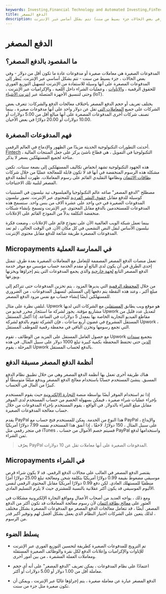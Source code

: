 ```yaml
---
keywords: Investing,Financial Technology and Automated Investing,FinTech
title: الدفع المصغر
description: المدفوعات الصغيرة عبارة عن مدفوعات صغيرة عادة ما تقل عن دولار واحد (وفي بعض الحالات جزء بسيط من سنت) تتم بشكل أساسي عبر الإنترنت.
---
```


# الدفع المصغر
## ما المقصود بالدفع المصغر؟

المدفوعات الصغيرة هي معاملات صغيرة أو مدفوعات عادة ما تكون أقل من دولار - وفي بعض الحالات ، جزء بسيط من سنت - تتم بشكل أساسي عبر الإنترنت. يُنظر إلى المدفوعات المصغرة على أنها وسيلة للاستفادة من الإنترنت لتسهيل التوزيع الفوري للحقوق الرقمية ، [والإتاوات](/royalty) ، وعمليات الشراء داخل اللعبة ، والإكراميات عبر الإنترنت ، وحتى لتنسيق الأجهزة المتصلة عبر [إنترنت الأشياء](/internet-things) (IoT).

يختلف تعريف أو حجم الدفع المصغر باختلاف معالجات الدفع والشركات: تتعرف بعض الشركات على جميع [المعاملات التي](/transaction) تقل عن دولار واحد على أنها مدفوعات صغيرة ، بينما تصنف شركات أخرى المدفوعات المصغرة على أنها مبالغ أقل من 5.00 دولارات أو 10.00 دولارات أو 20.00 دولارًا في بعض الأحيان.

## فهم المدفوعات المصغرة

أحدثت التطورات التكنولوجية الحديثة مزيدًا من الظهور والإدماج في العالم الرقمي. [Fintech](/fintech) ، التكنولوجيا في التمويل ، هي قطاع ناشئ يركز على جعل المنتجات المالية متاحة لجميع المستهلكين بسعر لا يذكر.

هذه الجهود التكنولوجية تشهد انخفاض تكاليف المستهلكين إلى بضعة سنتات. تكمن مشكلة هذه الرسوم المنخفضة في أنها قد لا تكون قابلة للمعالجة عمليًا من خلال شركات [بطاقات الائتمان](/creditcard) ونظامها التقليدي القائم على رسوم المعاملات. ظهرت أنظمة الدفع المصغر لتلبية تلك الاحتياجات.

مصطلح "الدفع المصغر" صاغه عالم التكنولوجيا والفيلسوف تيد نيلسون في الستينيات كوسيلة للدفع مقابل [حقوق النشر الفردية](/copyright) للمحتوى عبر الإنترنت. تصور نيلسون المدفوعات الصغيرة في حي واحد على عشرة آلاف من بنس واحد. ستسمح هذه المدفوعات للمستخدمين بالدفع مقابل المحتوى عبر الإنترنت وتسمح بإنشاء شبكات منخفضة التكلفة بدلاً من النموذج القائم على الإعلانات.

بينما تعمل شبكة الويب العالمية الآن على نموذج قائم على الإعلانات ، وضعت فكرة نيلسون الأساس لنقل النص التشعبي في كل مكان الآن. في الوقت الحالي ، لم تعد المدفوعات المصغرة طريقة شائعة للدفع مقابل محتوى الإنترنت.

## Micropayments في الممارسة العملية

تعمل منصات الدفع المصغر المصممة للتعامل مع المعاملات الصغيرة بعدة طرق. تتمثل إحدى الطرق في أن يكون لدى البائع أو مقدم الخدمة حساب مؤسس مع موفر خدمة الدفع المصغر التابع [لجهة خارجية](/third-party) والذي يجمع المدفوعات التي يتم إجراؤها ويخزنها ويوزعها.

من خلال [المحفظة الرقمية](/digital-wallet) التي يديرها المزود ، يتم تخزين المدفوعات حتى تتراكم إلى مبلغ أكبر ، وعند هذه النقطة يتم دفعها إلى المستلم. لتسهيل المدفوعات ، من الضروري للمستهلكين أيضًا إنشاء حساب مع نفس مزود الدفع المصغر.

لنلقي نظرة على مثال. Upwork هو موقع ويب يطابق [المستقلين](/freelancer) مع الشركات التي لديها مشاريع مؤقتة. يجوز لشركة ما استئجار محرر فيديو من Upwork لتعديل عدد قليل من مقاطع الفيديو التجارية الخاصة بها بمعدل 5 دولارات في الساعة. إذا أكمل المستقل المستقل المشروع في غضون أربع ساعات ، فإن الشركة تقوم بالدفع لشركة Upwork ، التي تجمع رسومها وتخزن الباقي في محفظة رقمية للموظف المستقل.

مع حصول العامل المستقل على المزيد من الوظائف ، تقوم Upwork بتجميع [سندات الدين](/iou) حتى تحتفظ المحفظة بكمية كبيرة تبلغ 1000 دولار على سبيل المثال. في هذه المرحلة ، يقوم Upwork بالدفع لحساب المستقل.

## أنظمة الدفع المصغر مسبقة الدفع

هناك طريقة أخرى تعمل بها أنظمة الدفع المصغر وهي من خلال تطبيق نظام الدفع المسبق. ينشئ المستخدم حسابًا باستخدام معالج الدفع المصغر ويدفع مبلغًا متوسطًا أو كبيرًا من المال في الحساب.

إذا تم استخدام الموفر أيضًا بواسطة منصة [التجارة الإلكترونية](/ecommerce) حيث يقوم المستخدم بإجراء عمليات شراء صغيرة ، فيمكن بسهولة الخصم من حساب المستخدم لدى الموفر مقابل مبلغ الشراء بالدولار. في الواقع ، يقوم المستخدم بإجراء المدفوعات من خلال حساب معالجة المدفوعات الصغيرة.

يقدم PayPal هذا النوع من الخدمة. يمكن للمستخدم فتح حساب مع PayPal والإيداع ، على سبيل المثال ، 150 دولارًا. لاحقًا ، إذا أنفق هذا المستخدم نفسه 7.99 دولارًا أمريكيًا في متجر رقمي مثل iTunes ، فسيتم خصم الأموال من حساب PayPal واستخدامها لدفع ثمن الشراء.

> يعرّف PayPal المدفوعات الصغيرة على أنها معاملات تقل عن 10 دولارات.

>

## Micropayments في الشراء

يقتصر الدفع المصغر في الغالب على مجالات الدفع الرقمي. قد لا يكون شراء قرص موسيقي مضغوط بقيمة 0.99 دولارًا أمريكيًا بتكلفة شحن ومعالجة تبلغ 25.00 دولارًا أمرًا منطقيًا للمستهلك العادي. لكن دفع 0.99 دولارًا أمريكيًا مقابل المحتوى الرقمي لنفس الألبوم الموسيقي قد يكون أكثر عقلانية بالنسبة للمشتري حيث لا يلزم التسليم المادي.

ومع ذلك ، يواجه العديد من أصحاب الأعمال ومواقع التجارة الإلكترونية مشكلات في العثور على [معالج بطاقة ائتمان](/prepaid-cards-processor) لأن رسوم معالجة المعاملات قد تكون أكثر من الدفع المصغر. أيضًا ، قد تتعامل معالجات الدفع المصغر مع المدفوعات المصغرة بشكل مختلف ، لذلك يتعين على الشركات اختيار النظام الذي يعمل بشكل أفضل لهم وتوفير أكبر قدر من الرسوم.

## يسلط الضوء

- تم الترويج للمدفوعات الصغيرة كطريقة لتحسين التوزيع الفوري عبر الإنترنت للإتاوات والإكراميات وإعلانات الدفع لكل نقرة والوظائف الصغيرة المستقلة ومعاملات العملة المشفرة ، من بين أمور أخرى.

- اعتمادًا على نظام المدفوعات ، يمكن تعريف "الدفع المصغر" على أنه أي حجم معاملة أقل من 1.00 دولار أو 5.00 دولارات أو أكثر.

- الدفع المصغر عبارة عن معاملة صغيرة ، يتم إجراؤها غالبًا عبر الإنترنت ، ويمكن أن تكون صغيرة مثل جزء من سنت.

